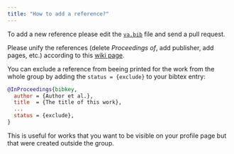 ```yaml
---
title: "How to add a reference?"
---
```


To add a new reference please edit the [`va.bib`](https://github.com/TIBHannover/va-bib/blob/main/_bibliography/va.bib) file and send a pull request.

Please unify the references (delete _Proceedings of_, add publisher, add pages, etc.) according to this [wiki page](https://wiki.tib.eu/confluence/display/varg/Unify+References).

You can exclude a reference from beeing printed for the work from the whole group by adding the `status = {exclude}` to your bibtex entry:

```bibtex
@InProceedings{bibkey,
  author = {Author et al.},
  title  = {The title of this work},
  ...
  status = {exclude},
}
```

This is useful for works that you want to be visible on your profile page but that were created outside the group.
